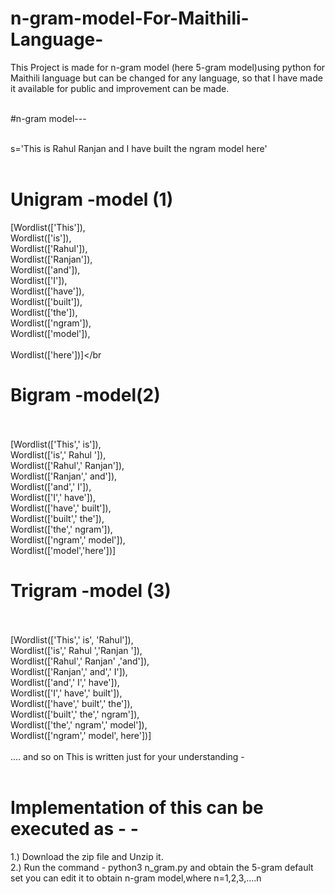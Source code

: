 # n-gram-model-For-Maithili-Language-
This Project is made for n-gram model (here 5-gram model)using python for Maithili language but can be changed for any language, so that I have
made it available for public and improvement can be made.</br></br>

#n-gram model---</br></br>

s='This is Rahul Ranjan and I have built the ngram model here'</br></br>
# Unigram -model (1)</br>
[Wordlist(['This']),</br>
 Wordlist(['is']),</br>
 Wordlist(['Rahul']),</br>
 Wordlist(['Ranjan']),</br>
 Wordlist(['and']),</br>
 Wordlist(['I']),</br>
 Wordlist(['have']),</br>
 Wordlist(['built']),</br>
 Wordlist(['the']),</br>
 Wordlist(['ngram']),</br>
 Wordlist(['model']),</br></br>
 Wordlist(['here'])]</br</br>
 
# Bigram -model(2)</br></br>
[Wordlist(['This',' is']),</br>
 Wordlist(['is',' Rahul ']),</br>
 Wordlist(['Rahul',' Ranjan']),</br>
 Wordlist(['Ranjan',' and']),</br>
 Wordlist(['and',' I']),</br>
 Wordlist(['I',' have']),</br>
 Wordlist(['have',' built']),</br>
 Wordlist(['built',' the']),</br>
 Wordlist(['the',' ngram']),</br>
 Wordlist(['ngram',' model']),</br>
 Wordlist(['model','here'])]</br>
 
# Trigram -model (3) </br></br>
 [Wordlist(['This',' is', 'Rahul']),</br>
 Wordlist(['is',' Rahul ','Ranjan ']),</br>
 Wordlist(['Rahul',' Ranjan' ,'and']),</br>
 Wordlist(['Ranjan',' and',' I']),</br>
 Wordlist(['and',' I',' have']),</br>
 Wordlist(['I',' have',' built']),</br>
 Wordlist(['have',' built',' the']),</br>
 Wordlist(['built',' the',' ngram']),</br>
 Wordlist(['the',' ngram',' model']),</br>
 Wordlist(['ngram',' model', here'])]</br></br>
 .... and so on
 This is written just for your understanding - </br></br>
 # Implementation of this can be executed as - -</br>
 1.) Download the zip file and Unzip it.</br>
 2.) Run the command - python3 n_gram.py and obtain the 5-gram default set
     you can edit it to obtain n-gram model,where n=1,2,3,....n </br>
 
 
 
